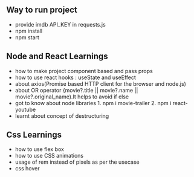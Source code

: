 ## Way to run project
* provide imdb API_KEY in requests.js 
* npm install
* npm start

## Node and React Learnings 

* how to make project component based and pass props
* how to use react hooks : useState and useEffect
*  about axios(Promise based HTTP client for the browser and node.js)
*  about OR operator {movie?.title || movie?.name || movie?.original_name).It helps to avoid if else
* got to know about node libraries
      1. npm i movie-trailer
      2. npm i react-youtube
* learnt about concept of destructuring

## Css Learnings
* how to use flex box
* how to use CSS animations
* usage of rem instead of pixels as per the usecase
* css hover




